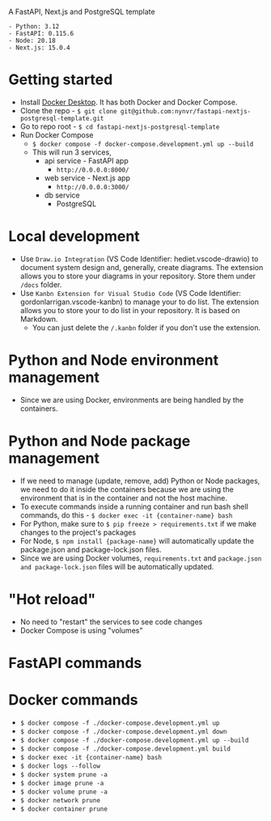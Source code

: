 A FastAPI, Next.js and PostgreSQL template

```
- Python: 3.12
- FastAPI: 0.115.6
- Node: 20.18
- Next.js: 15.0.4
```

# Getting started

- Install [Docker Desktop](https://www.docker.com/products/docker-desktop/). It has both Docker and Docker Compose.
- Clone the repo - `$ git clone git@github.com:nynvr/fastapi-nextjs-postgresql-template.git`
- Go to repo root - `$ cd fastapi-nextjs-postgresql-template`
- Run Docker Compose
  - `$ docker compose -f docker-compose.development.yml up --build`
  - This will run 3 services,
    - api service - FastAPI app
      - `http://0.0.0.0:8000/`
    - web service - Next.js app
      - `http://0.0.0.0:3000/`
    - db service
      - PostgreSQL

# Local development

- Use `Draw.io Integration` (VS Code Identifier: hediet.vscode-drawio) to document system design and, generally, create diagrams. The extension allows you to store your diagrams in your repository. Store them under `/docs` folder.
- Use `Kanbn Extension for Visual Studio Code` (VS Code Identifier: gordonlarrigan.vscode-kanbn) to manage your to do list. The extension allows you to store your to do list in your repository. It is based on Markdown.
  - You can just delete the `/.kanbn` folder if you don't use the extension.

# Python and Node environment management

- Since we are using Docker, environments are being handled by the containers.

# Python and Node package management

- If we need to manage (update, remove, add) Python or Node packages, we need to do it inside the containers because we are using the environment that is in the container and not the host machine.
- To execute commands inside a running container and run bash shell commands, do this - `$ docker exec -it {container-name} bash`
- For Python, make sure to `$ pip freeze > requirements.txt` if we make changes to the project's packages
- For Node, `$ npm install {package-name}` will automatically update the package.json and package-lock.json files.
- Since we are using Docker volumes, `requirements.txt` and `package.json and package-lock.json` files will be automatically updated.

# "Hot reload"

- No need to "restart" the services to see code changes
- Docker Compose is using "volumes"

# FastAPI commands

# Docker commands

- `$ docker compose -f ./docker-compose.development.yml up`
- `$ docker compose -f ./docker-compose.development.yml down`
- `$ docker compose -f ./docker-compose.development.yml up --build`
- `$ docker compose -f ./docker-compose.development.yml build`
- `$ docker exec -it {container-name} bash`
- `$ docker logs --follow`
- `$ docker system prune -a`
- `$ docker image prune -a`
- `$ docker volume prune -a`
- `$ docker network prune`
- `$ docker container prune`
